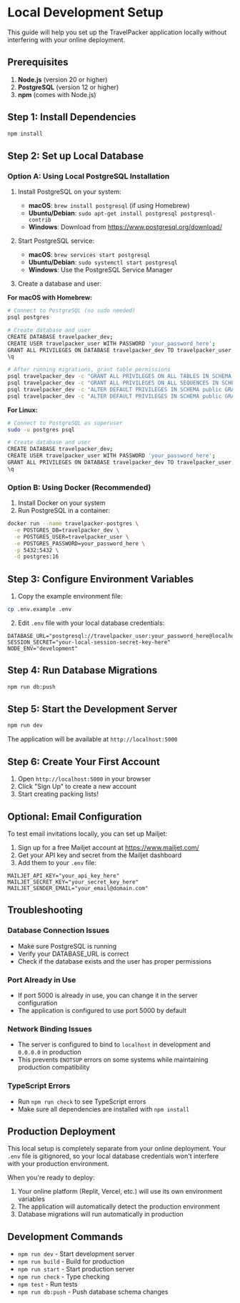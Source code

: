 # Local Development Setup

This guide will help you set up the TravelPacker application locally without interfering with your online deployment.

## Prerequisites

1. **Node.js** (version 20 or higher)
2. **PostgreSQL** (version 12 or higher)
3. **npm** (comes with Node.js)

## Step 1: Install Dependencies

```bash
npm install
```

## Step 2: Set up Local Database

### Option A: Using Local PostgreSQL Installation

1. Install PostgreSQL on your system:
   - **macOS**: `brew install postgresql` (if using Homebrew)
   - **Ubuntu/Debian**: `sudo apt-get install postgresql postgresql-contrib`
   - **Windows**: Download from https://www.postgresql.org/download/

2. Start PostgreSQL service:
   - **macOS**: `brew services start postgresql`
   - **Ubuntu/Debian**: `sudo systemctl start postgresql`
   - **Windows**: Use the PostgreSQL Service Manager

3. Create a database and user:

**For macOS with Homebrew:**
```bash
# Connect to PostgreSQL (no sudo needed)
psql postgres

# Create database and user
CREATE DATABASE travelpacker_dev;
CREATE USER travelpacker_user WITH PASSWORD 'your_password_here';
GRANT ALL PRIVILEGES ON DATABASE travelpacker_dev TO travelpacker_user;
\q

# After running migrations, grant table permissions
psql travelpacker_dev -c "GRANT ALL PRIVILEGES ON ALL TABLES IN SCHEMA public TO travelpacker_user;"
psql travelpacker_dev -c "GRANT ALL PRIVILEGES ON ALL SEQUENCES IN SCHEMA public TO travelpacker_user;"
psql travelpacker_dev -c "ALTER DEFAULT PRIVILEGES IN SCHEMA public GRANT ALL ON TABLES TO travelpacker_user;"
psql travelpacker_dev -c "ALTER DEFAULT PRIVILEGES IN SCHEMA public GRANT ALL ON SEQUENCES TO travelpacker_user;"
```

**For Linux:**
```bash
# Connect to PostgreSQL as superuser
sudo -u postgres psql

# Create database and user
CREATE DATABASE travelpacker_dev;
CREATE USER travelpacker_user WITH PASSWORD 'your_password_here';
GRANT ALL PRIVILEGES ON DATABASE travelpacker_dev TO travelpacker_user;
\q
```

### Option B: Using Docker (Recommended)

1. Install Docker on your system
2. Run PostgreSQL in a container:

```bash
docker run --name travelpacker-postgres \
  -e POSTGRES_DB=travelpacker_dev \
  -e POSTGRES_USER=travelpacker_user \
  -e POSTGRES_PASSWORD=your_password_here \
  -p 5432:5432 \
  -d postgres:16
```

## Step 3: Configure Environment Variables

1. Copy the example environment file:
```bash
cp .env.example .env
```

2. Edit `.env` file with your local database credentials:
```env
DATABASE_URL="postgresql://travelpacker_user:your_password_here@localhost:5432/travelpacker_dev"
SESSION_SECRET="your-local-session-secret-key-here"
NODE_ENV="development"
```

## Step 4: Run Database Migrations

```bash
npm run db:push
```

## Step 5: Start the Development Server

```bash
npm run dev
```

The application will be available at `http://localhost:5000`

## Step 6: Create Your First Account

1. Open `http://localhost:5000` in your browser
2. Click "Sign Up" to create a new account
3. Start creating packing lists!

## Optional: Email Configuration

To test email invitations locally, you can set up Mailjet:

1. Sign up for a free Mailjet account at https://www.mailjet.com/
2. Get your API key and secret from the Mailjet dashboard
3. Add them to your `.env` file:
```env
MAILJET_API_KEY="your_api_key_here"
MAILJET_SECRET_KEY="your_secret_key_here"
MAILJET_SENDER_EMAIL="your_email@domain.com"
```

## Troubleshooting

### Database Connection Issues
- Make sure PostgreSQL is running
- Verify your DATABASE_URL is correct
- Check if the database exists and the user has proper permissions

### Port Already in Use
- If port 5000 is already in use, you can change it in the server configuration
- The application is configured to use port 5000 by default

### Network Binding Issues
- The server is configured to bind to `localhost` in development and `0.0.0.0` in production
- This prevents `ENOTSUP` errors on some systems while maintaining production compatibility

### TypeScript Errors
- Run `npm run check` to see TypeScript errors
- Make sure all dependencies are installed with `npm install`

## Production Deployment

This local setup is completely separate from your online deployment. Your `.env` file is gitignored, so your local database credentials won't interfere with your production environment.

When you're ready to deploy:
1. Your online platform (Replit, Vercel, etc.) will use its own environment variables
2. The application will automatically detect the production environment
3. Database migrations will run automatically in production

## Development Commands

- `npm run dev` - Start development server
- `npm run build` - Build for production
- `npm run start` - Start production server
- `npm run check` - Type checking
- `npm test` - Run tests
- `npm run db:push` - Push database schema changes